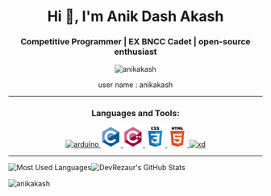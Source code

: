 <h1 align="center">Hi 👋, I'm Anik Dash Akash</h1>
<h3 align="center">Competitive Programmer | EX BNCC Cadet | open-source enthusiast</h3>

<p align="center"> <img src="https://komarev.com/ghpvc/?username=anikakash&label=Profile%20views&color=0e75b6&style=flat" alt="anikakash" /></p> 
<p align="center">user name : anikakash</p>

<!-- <p align="left"> <a href="https://github.com/ryo-ma/github-profile-trophy"><img src="https://github-profile-trophy.vercel.app/?username=anikakash" alt="anikakash" /></a> </p>

- 🔭 I’m currently working on [Competitive Programming](https://github.com/anikakash/Competitive-Programming)

- 🌱 I’m currently learning **Mathematics**

- 👯 I’m looking to collaborate on an UI/UX design Project [Your Buddy](https://xd.adobe.com/view/ef04c34a-63cb-4de9-8241-2e779890e9a7-ba57/)

- 🤝 I have made an Mathematics Calculator for my Problem Solving lab [Mathematical Apps For Beginners](https://github.com/anikakash/Mathematical-Apps-For-Beginners)

- 💬 Ask me about **C/C++**

- 📫 How to reach me **anikdash989@gamil.com**

- 📄 Know about my  [Sport Programming Statistics](https://sites.google.com/view/anikakash/cp-profile?authuser=0)

- ⚡ Fun fact **I think i'm funny**

<h3 align="left">Connect with me:</h3>
<p align="left">
<a href="https://linkedin.com/in/anikakash" target="blank"><img align="center" src="https://cdn.jsdelivr.net/npm/simple-icons@3.0.1/icons/linkedin.svg" alt="anikakash" height="30" width="40" /></a>
<a href="https://fb.com/anikdash.akash" target="blank"><img align="center" src="https://cdn.jsdelivr.net/npm/simple-icons@3.0.1/icons/facebook.svg" alt="anikdash.akash" height="30" width="40" /></a>
<a href="https://instagram.com/anikakash" target="blank"><img align="center" src="https://cdn.jsdelivr.net/npm/simple-icons@3.0.1/icons/instagram.svg" alt="anikakash" height="30" width="40" /></a>
<a href="https://www.youtube.com/c/anikakash" target="blank"><img align="center" src="https://cdn.jsdelivr.net/npm/simple-icons@3.0.1/icons/youtube.svg" alt="anikakash" height="30" width="40" /></a>
<a href="https://www.codechef.com/users/anikakash" target="blank"><img align="center" src="https://cdn.jsdelivr.net/npm/simple-icons@3.1.0/icons/codechef.svg" alt="anikakash" height="30" width="40" /></a>
<a href="https://www.hackerrank.com/anikakash" target="blank"><img align="center" src="https://cdn.jsdelivr.net/npm/simple-icons@3.0.1/icons/hackerrank.svg" alt="anikakash" height="30" width="40" /></a>
<a href="https://codeforces.com/profile/anikakash" target="blank"><img align="center" src="https://cdn.jsdelivr.net/npm/simple-icons@3.0.1/icons/codeforces.svg" alt="anikakash" height="30" width="40" /></a>
<a href="https://www.hackerearth.com/@anikakash" target="blank"><img align="center" src="https://cdn.jsdelivr.net/npm/simple-icons@3.0.1/icons/hackerearth.svg" alt="@anikakash" height="30" width="40" /></a>
<a href="https://auth.geeksforgeeks.org/user/anikakash" target="blank"><img align="center" src="https://cdn.jsdelivr.net/npm/simple-icons@3.0.1/icons/geeksforgeeks.svg" alt="anikakash" height="30" width="40" /></a>
</p> -->
<hr>
<h3 align="center">Languages and Tools:</h3>
<p align="center"> <a href="https://www.arduino.cc/" target="_blank"> <img src="https://cdn.worldvectorlogo.com/logos/arduino-1.svg" alt="arduino" width="40" height="40"/> </a> 
<a href="https://www.cprogramming.com/" target="_blank"> <img src="https://raw.githubusercontent.com/devicons/devicon/master/icons/c/c-original.svg" alt="c" width="40" height="40"/> </a> 
<a href="https://www.w3schools.com/cpp/" target="_blank"> <img src="https://raw.githubusercontent.com/devicons/devicon/master/icons/cplusplus/cplusplus-original.svg" alt="cplusplus" width="40" height="40"/> </a>
<a href="https://www.w3schools.com/css/" target="_blank"> <img src="https://raw.githubusercontent.com/devicons/devicon/master/icons/css3/css3-original-wordmark.svg" alt="css3" width="40" height="40"/> </a>
<a href="https://www.w3.org/html/" target="_blank"> <img src="https://raw.githubusercontent.com/devicons/devicon/master/icons/html5/html5-original-wordmark.svg" alt="html5" width="40" height="40"/> </a> 
<a href="https://www.adobe.com/products/xd.html" target="_blank"> <img src="https://cdn.worldvectorlogo.com/logos/adobe-xd.svg" alt="xd" width="40" height="40"/> </a> </p>

<hr>

<img align="left" alt="Most Used Languages" src="https://github-readme-stats.vercel.app/api/top-langs/?username=anikakash&theme=radical" />

<img aligh="right" alt="DevRezaur's GitHub Stats" src="https://github-readme-stats.vercel.app/api?username=anikakash&show_icons=true&theme=radical" />
<p><img align="center" src="https://github-readme-streak-stats.herokuapp.com/?user=anikakash&" alt="anikakash" /></p>
